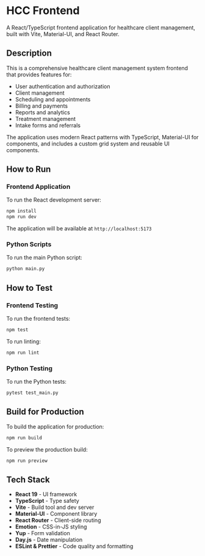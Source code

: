 # HCC Frontend

A React/TypeScript frontend application for healthcare client management, built with Vite, Material-UI, and React Router.

## Description

This is a comprehensive healthcare client management system frontend that provides features for:
- User authentication and authorization
- Client management
- Scheduling and appointments
- Billing and payments
- Reports and analytics
- Treatment management
- Intake forms and referrals

The application uses modern React patterns with TypeScript, Material-UI for components, and includes a custom grid system and reusable UI components.

## How to Run

### Frontend Application
To run the React development server:

```bash
npm install
npm run dev
```

The application will be available at `http://localhost:5173`

### Python Scripts
To run the main Python script:

```bash
python main.py
```

## How to Test

### Frontend Testing
To run the frontend tests:

```bash
npm test
```

To run linting:

```bash
npm run lint
```

### Python Testing
To run the Python tests:

```bash
pytest test_main.py
```

## Build for Production

To build the application for production:

```bash
npm run build
```

To preview the production build:

```bash
npm run preview
```

## Tech Stack

- **React 19** - UI framework
- **TypeScript** - Type safety
- **Vite** - Build tool and dev server
- **Material-UI** - Component library
- **React Router** - Client-side routing
- **Emotion** - CSS-in-JS styling
- **Yup** - Form validation
- **Day.js** - Date manipulation
- **ESLint & Prettier** - Code quality and formatting